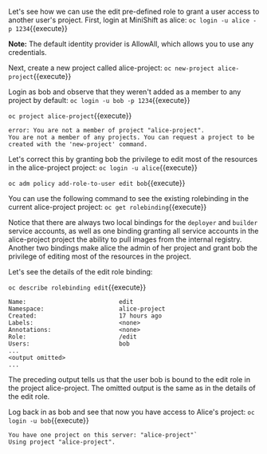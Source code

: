 
Let's see how we can use the edit pre-defined role to grant a user access to another user's project. First, login at MiniShift as alice:
`oc login -u alice -p 1234`{{execute}}


**Note:**
The default identity provider is AllowAll, which allows you to use any credentials.

Next, create a new project called alice-project:
`oc new-project alice-project`{{execute}}

Login as bob and observe that they weren't added as a member to any project by default:
`oc login -u bob -p 1234`{{execute}}


`oc project alice-project`{{execute}}

```
error: You are not a member of project "alice-project".
You are not a member of any projects. You can request a project to be created with the 'new-project' command.
```

Let's correct this by granting bob the privilege to edit most of the resources in the alice-project project:
`oc login -u alice`{{execute}}


`oc adm policy add-role-to-user edit bob`{{execute}}

You can use the following command to see the existing rolebinding in the current alice-project project:
`oc get rolebinding`{{execute}}

Notice that there are always two local bindings for the `deployer` and `builder` service accounts, as well as one binding granting all service accounts in the alice-project project the ability to pull images from the internal registry. Another two bindings make alice the admin of her project and grant bob the privilege of editing most of the resources in the project.

Let's see the details of the edit role binding:


`oc describe rolebinding edit`{{execute}}

```
Name:                          edit
Namespace:                     alice-project
Created:                       17 hours ago
Labels:                        <none>
Annotations:                   <none>
Role:                          /edit
Users:                         bob
...
<output omitted>
...
```

The preceding output tells us that the user bob is bound to the edit role in the project alice-project. The omitted output is the same as in the details of the edit role.

Log back in as bob and see that now you have access to Alice's project:
`oc login -u bob`{{execute}}

```
You have one project on this server: "alice-project"`
Using project "alice-project".
```
